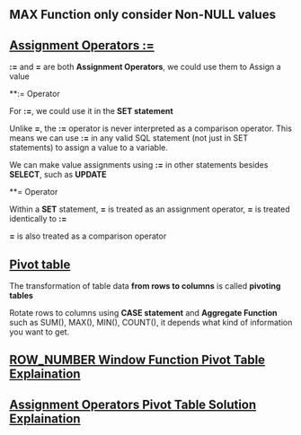 ## MAX Function only consider Non-NULL values

## [Assignment Operators :=](https://dev.mysql.com/doc/refman/8.0/en/assignment-operators.html)

**:=** and **=** are both **Assignment Operators**, we could use them to Assign a value

**:= Operator

For **:=**, we could use it in the **SET statement**

Unlike **=**, the **:=** operator is never interpreted as a comparison operator. This means we can use **:=** in any valid SQL statement (not just in SET statements) to assign a value to a variable.

We can make value assignments using **:=** in other statements besides **SELECT**, such as **UPDATE**

**= Operator

Within a **SET** statement, **=** is treated as an assignment operator, **=** is treated identically to **:=**

**=** is also treated as a comparison operator

## [Pivot table](https://linuxhint.com/mysql_pivot/)

The transformation of table data **from rows to columns** is called **pivoting tables**

Rotate rows to columns using **CASE statement** and **Aggregate Function** such as SUM(), MAX(), MIN(), COUNT(), it depends what kind of information you want to get.

## [ROW_NUMBER Window Function Pivot Table Explaination](https://leetcode.com/problems/students-report-by-geography/discuss/672308/(_)-MySQL-Solutions%3A-WINDOW-variables-(Follow-up-answer))

## [Assignment Operators Pivot Table Solution Explaination](https://leetcode.com/problems/students-report-by-geography/discuss/182616/follow-up-accepted-solution)

